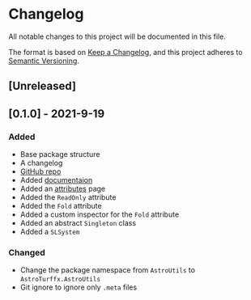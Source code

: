 ﻿# Changelog
All notable changes to this project will be documented in this file.

The format is based on [Keep a Changelog](https://keepachangelog.com/en/1.0.0/),
and this project adheres to [Semantic Versioning](https://semver.org/spec/v2.0.0.html).

## [Unreleased]

## [0.1.0] - 2021-9-19
### Added
- Base package structure
- A changelog
- [GitHub repo](https://github.com/AstroTurffx/AstroUtils)
- Added [documentaion](https://github.com/AstroTurffx/AstroUtils/wiki)
- Added an [attributes](https://github.com/AstroTurffx/AstroUtils/wiki) page
- Added the `ReadOnly` attribute 
- Added the `Fold` attribute
- Added a custom inspector for the `Fold` attribute
- Added an abstract `Singleton` class
- Added a `SLSystem`

### Changed
- Change the package namespace from `AstroUtils` to `AstroTurffx.AstroUtils`
- Git ignore to ignore only `.meta` files